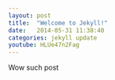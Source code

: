 ```yaml
---
layout: post
title:  "Welcome to Jekyll!"
date:   2014-05-31 11:38:40
categories: jekyll update
youtube: HLUe47n2Fag
---
```


Wow such post